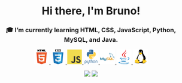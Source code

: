 
<p>
  <h1 align="center">Hi there, I'm Bruno!</h1>
  
  <h3 align="center">🎓 I’m currently learning HTML, CSS, JavaScript, Python, MySQL, and Java.</h3>
</p>

<p align="center">
  <a href="https://developer.mozilla.org/en-US/docs/Learn/HTML"> 
    <img src="https://raw.githubusercontent.com/devicons/devicon/master/icons/html5/html5-original-wordmark.svg" alt="html5" width="40" height="40"> 
  </a>
  <a href="https://developer.mozilla.org/en-US/docs/Learn/CSS"> 
    <img src="https://raw.githubusercontent.com/devicons/devicon/master/icons/css3/css3-original-wordmark.svg" alt="css3" width="40" height="40"> 
  </a>
  <a href="https://developer.mozilla.org/en-US/docs/Learn/JavaScript"> 
    <img src="https://raw.githubusercontent.com/devicons/devicon/master/icons/javascript/javascript-original.svg" alt="javascript" width="40" height="40"> 
  </a>
  
  <a href="https://www.python.org/"> 
    <img src="https://raw.githubusercontent.com/devicons/devicon/master/icons/python/python-original-wordmark.svg" alt="Python" width="40" height="40"> 
  </a>
  
  <a href="https://www.mysql.com/" target="_blank" rel="noreferrer"> 
    <img src="https://raw.githubusercontent.com/devicons/devicon/master/icons/mysql/mysql-original-wordmark.svg" alt="mysql" width="40" height="40"/> </a> 
  
  <a href="https://www.java.com" target="_blank" rel="noreferrer"> 
    <img src="https://raw.githubusercontent.com/devicons/devicon/master/icons/java/java-original.svg" alt="java" width="40" height="40"/> </a> 
  
   <a href="https://www.linux.org/" target="_blank" rel="noreferrer"> 
    <img src="https://raw.githubusercontent.com/devicons/devicon/master/icons/linux/linux-original.svg" alt="linux" width="40" height="40"/> </a> 
  
  
  
  
  
</p>

<p align="center">
  <img src="https://github-readme-stats.vercel.app/api?username=bruncavalcante&theme=github_dark&show_icons=true" width="410">
  <img src="https://github-readme-stats.vercel.app/api/top-langs/?username=bruncavalcante&layout=compact&theme=github_dark&hide=ruby&langs_count=6" width="400">
</p>


<!--

### Hi there 👋

**bruncavalcante/bruncavalcante** is a ✨ _special_ ✨ repository because its `README.md` (this file) appears on your GitHub profile.

Here are some ideas to get you started:

- 🔭 I’m currently working on ...
- 🌱 I’m currently learning Python, SQL, HTML, CSS and JavaScript.
- 👯 I’m looking to collaborate on ...
- 🤔 I’m looking for help with ...
- 💬 Ask me about ...
- 📫 How to reach me: ...
- 😄 Pronouns: ...
- ⚡ Fun fact: ...

-->















